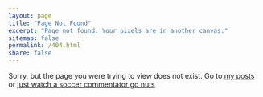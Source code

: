 ```yaml
---
layout: page
title: "Page Not Found"
excerpt: "Page not found. Your pixels are in another canvas."
sitemap: false
permalink: /404.html
share: false
---
```


Sorry, but the page you were trying to view does not exist. Go to [my posts](/posts) or [just watch a soccer commentator go nuts](https://www.youtube.com/watch?v=EBjBbMroYOU)

